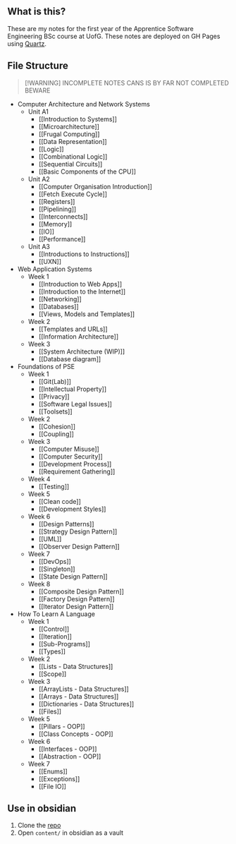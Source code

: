 ## What is this?
These are my notes for the first year of the Apprentice Software Engineering BSc course at UofG. These notes are deployed on GH Pages using [Quartz](https://quartz.jzhao.xyz/).
## File Structure

> [!WARNING] INCOMPLETE NOTES
> CANS IS BY FAR NOT COMPLETED BEWARE

- Computer Architecture and Network Systems
	- Unit A1
		- [[Introduction to Systems]]
		- [[Microarchitecture]]
		- [[Frugal Computing]]
		- [[Data Representation]]
		- [[Logic]]
		- [[Combinational Logic]]
		- [[Sequential Circuits]]
		- [[Basic Components of the CPU]]
	- Unit A2
		- [[Computer Organisation Introduction]]
		- [[Fetch Execute Cycle]]
		- [[Registers]]
		- [[Pipelining]]
		- [[Interconnects]]
		- [[Memory]]
		- [[IO]]
		- [[Performance]]
	- Unit A3
		- [[Introductions to Instructions]]
		- [[UXN]]
- Web Application Systems
	- Week 1
		- [[Introduction to Web Apps]]
		- [[Introduction to the Internet]]
		- [[Networking]]
		- [[Databases]]
		- [[Views, Models and Templates]]
	- Week 2
		- [[Templates and URLs]]
		- [[Information Architecture]]
	- Week 3
		- [[System Architecture (WIP)]]
		- [[Database diagram]]
- Foundations of PSE
	- Week 1
		- [[Git(Lab)]]
		- [[Intellectual Property]]
		- [[Privacy]]
		- [[Software Legal Issues]]
		- [[Toolsets]]
	- Week 2
		- [[Cohesion]]
		- [[Coupling]]
	- Week 3
		- [[Computer Misuse]]
		- [[Computer Security]]
		- [[Development Process]]
		- [[Requirement Gathering]]
	- Week 4
		- [[Testing]]
	- Week 5
		- [[Clean code]]
		- [[Development Styles]]
	- Week 6
		- [[Design Patterns]]
		- [[Strategy Design Pattern]]
		- [[UML]]
		- [[Observer Design Pattern]]
	- Week 7
		- [[DevOps]]
		- [[Singleton]]
		- [[State Design Pattern]]
	- Week 8
		- [[Composite Design Pattern]]
		- [[Factory Design Pattern]]
		- [[Iterator Design Pattern]]
- How To Learn A Language
	- Week 1
		- [[Control]]
		- [[Iteration]]
		- [[Sub-Programs]]
		- [[Types]]
	- Week 2
		- [[Lists - Data Structures]]
		- [[Scope]]
	- Week 3
		- [[ArrayLists - Data Structures]]
		- [[Arrays - Data Structures]]
		- [[Dictionaries - Data Structures]]
		- [[Files]]
	- Week 5
		- [[Pillars - OOP]]
		- [[Class Concepts - OOP]]
	- Week 6
		- [[Interfaces - OOP]]
		- [[Abstraction - OOP]]
	- Week 7
		- [[Enums]]
		- [[Exceptions]]
		- [[File IO]]
## Use in obsidian
1. Clone the [repo](https://github.com/ayan-ahmad/year-1-notes)
2. Open `content/` in obsidian as a vault
